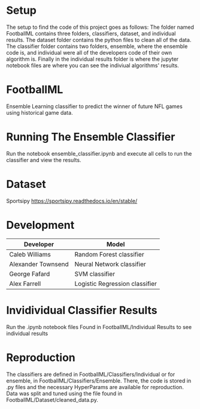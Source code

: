 # Setup
The setup to find the code of this project goes as follows:
The folder named FootballML contains three folders, classifiers, dataset, and individual results. The dataset folder contains the python files to clean all of the data. The classifier folder contains two folders, ensemble, where the ensemble code is, and individual were all of the developers code of their own algorithm is. Finally in the individual results folder is where the jupyter notebook files are where you can see the indiviual algorithms' results.

# FootballML
Ensemble Learning classifier to predict the winner of future NFL games using historical game data.

# Running The Ensemble Classifier
Run the notebook ensemble_classifier.ipynb and execute all cells to run the classifier and view the results.

# Dataset
Sportsipy https://sportsipy.readthedocs.io/en/stable/

# Development
| Developer          | Model                          |
|--------------------|--------------------------------|
| Caleb Williams     | Random Forest classifier       |
| Alexander Townsend | Neural Network classifier      |
| George Fafard      | SVM classifier                 |
| Alex Farrell       | Logistic Regression classifier |

# Invidividual Classifier Results
Run the .ipynb notebook files Found in FootballML/Individual Results to see individual results

# Reproduction
The classifiers are defined in FootballML/Classifiers/Individual or for ensemble, in FootballML/Classifiers/Ensemble.
There, the code is stored in .py files and the necessary HyperParams are available for reproduction. Data was split and tuned using
the file found in FootballML/Dataset/cleaned_data.py.

